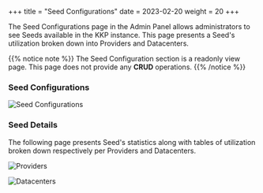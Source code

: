 +++
title = "Seed Configurations"
date = 2023-02-20
weight = 20
+++


The Seed Configurations page in the Admin Panel allows administrators to see Seeds available in the KKP instance. This page presents a Seed's utilization broken down into Providers and Datacenters.

{{% notice note %}}
The Seed Configuration section is a readonly view page. This page does not provide any **CRUD** operations.
{{% /notice %}}

### Seed Configurations

![Seed Configurations](/img/kubermatic/main/tutorials/seed-configurations/seed_confgurations.png?classes=shadow,border "Seed Configurations List View")


### Seed Details

The following page presents Seed's statistics along with tables of utilization broken down respectively per Providers and Datacenters.

![Providers](/img/kubermatic/main/tutorials/seed-configurations/seed_confgurations_details.png?classes=shadow,border "Available providers per seed")

![Datacenters](/img/kubermatic/main/tutorials/seed-configurations/seed_confgurations_provider_datacenters.png?classes=shadow,border "Associated clusters per datacenter")
